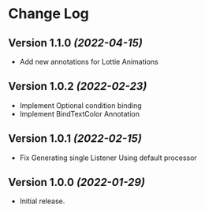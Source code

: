 Change Log
==========

Version 1.1.0 *(2022-04-15)*
-----------------------------

* Add new annotations for Lottie Animations

Version 1.0.2 *(2022-02-23)*
-----------------------------

* Implement Optional condition binding
* Implement BindTextColor Annotation

Version 1.0.1 *(2022-02-15)*
-----------------------------

* Fix Generating single Listener Using default processor

Version 1.0.0 *(2022-01-29)*
-----------------------------

* Initial release.